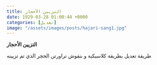 ```yaml
---
title: التزيين الأحجار
date: 1929-03-28 01:00:44 +0000
categories: [تعديل]
image: "/assets/images/posts/hajari-sang1.jpg"
---
```

**التزيين الأحجار**

طريقة تعديل بطريقة كلاسيكية و بنقوش
تراورتن
 الحجر الذي تم تزيينه
